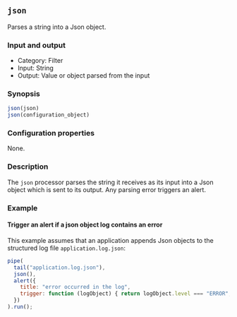## `json`

Parses a string into a Json object.

### Input and output

* Category: Filter
* Input: String
* Output: Value or object parsed from the input

### Synopsis

```js
json(json)
json(configuration_object)
```

### Configuration properties

None.

### Description

The `json` processor parses the string it receives as its input into a Json object which is sent to its output. Any parsing
error triggers an alert.

### Example

#### Trigger an alert if a json object log contains an error

This example assumes that an application appends Json objects to the structured log file `application.log.json`: 

```js
pipe(
  tail("application.log.json"),
  json(),
  alert({
  	title: "error occurred in the log",
  	trigger: function (logObject) { return logObject.level === "ERROR"; }
  })
).run();
```

